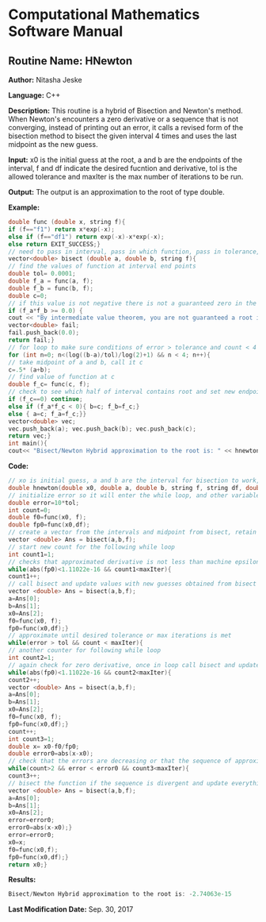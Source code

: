 # Computational Mathematics Software Manual

## **Routine Name:** HNewton

**Author:** Nitasha Jeske

**Language:** C++

**Description:** This routine is a hybrid of Bisection and Newton's method. When Newton's encounters a zero derivative or a sequence that is not converging, instead of printing out an error, it calls a revised form of the bisection method to bisect the given interval 4 times and uses the last midpoint as the new guess. 

**Input:** x0 is the initial guess at the root, a and b are the endpoints of the interval, f and df indicate the desired fucntion and derivative, tol is the allowed tolerance and maxIter is the max number of iterations to be run.

**Output:** The output is an approximation to the root of type double.

**Example:** 
```C++
double func (double x, string f){
if (f=="f1") return x*exp(-x);
else if (f=="df1") return exp(-x)-x*exp(-x);
else return EXIT_SUCCESS;}
// need to pass in interval, pass in which function, pass in tolerance, and a max number of iterations
vector<double> bisect (double a, double b, string f){
// find the values of function at interval end points
double tol= 0.0001;
double f_a = func(a, f);
double f_b = func(b, f);
double c=0;
// if this value is not negative there is not a guaranteed zero in the interval so return an error message
if (f_a*f_b >= 0.0) {
cout << "By intermediate value theorem, you are not guaranteed a root in this interval. Please provide a new interval." << endl;
vector<double> fail;
fail.push_back(0.0);
return fail;}
// for loop to make sure conditions of error > tolerance and count < 4
for (int n=0; n<(log((b-a)/tol)/log(2)+1) && n < 4; n++){
// take midpoint of a and b, call it c
c=.5* (a+b);
// find value of function at c
double f_c= func(c, f);
// check to see which half of interval contains root and set new endpoints a and b
if (f_c==0) continue;
else if (f_a*f_c < 0){ b=c; f_b=f_c;}
else { a=c; f_a=f_c;}}
vector<double> vec;
vec.push_back(a); vec.push_back(b); vec.push_back(c);
return vec;}
int main(){
cout<< "Bisect/Newton Hybrid approximation to the root is: " << hnewton(1.0, -10, 9, "f1", "df1", .0001, 10) << endl;
```

**Code:**
```C++
// xo is initial guess, a and b are the interval for bisection to work, f and df identify which function and derivative in the func function
double hnewton(double x0, double a, double b, string f, string df, double tol, int maxIter){
// initialize error so it will enter the while loop, and other variables
double error=10*tol;
int count=0;
double f0=func(x0, f);
double fp0=func(x0,df);
// create a vector from the intervals and midpoint from bisect, retain endpoints in case bisect needs to be called multiple times
vector <double> Ans = bisect(a,b,f);
// start new count for the following while loop
int count1=1;
// checks that approximated derivative is not less than machine epsilon, added counter to avoid infinite loop
while(abs(fp0)<1.11022e-16 && count1<maxIter){
count1++;
// call bisect and update values with new guesses obtained from bisect
vector <double> Ans = bisect(a,b,f);
a=Ans[0];
b=Ans[1];
x0=Ans[2];
f0=func(x0, f);
fp0=func(x0,df);}
// approximate until desired tolerance or max iterations is met
while(error > tol && count < maxIter){
// another counter for following while loop
int count2=1;
// again check for zero derivative, once in loop call bisect and update values
while(abs(fp0)<1.11022e-16 && count2<maxIter){
count2++;
vector <double> Ans = bisect(a,b,f);
a=Ans[0];
b=Ans[1];
x0=Ans[2];
f0=func(x0, f);
fp0=func(x0,df);}
count++;
int count3=1;
double x= x0-f0/fp0;
double error0=abs(x-x0);
// check that the errors are decreasing or that the sequence of approximations is converging
while(count>2 && error < error0 && count3<maxIter){
count3++;
// bisect the function if the sequence is divergent and update everything
vector <double> Ans = bisect(a,b,f);
a=Ans[0];
b=Ans[1];
x0=Ans[2];
error=error0;
error0=abs(x-x0);}
error=error0;
x0=x;
f0=func(x0,f);
fp0=func(x0,df);}
return x0;}
```

**Results:**  
```C++
Bisect/Newton Hybrid approximation to the root is: -2.74063e-15

```

**Last Modification Date:**
Sep. 30, 2017

